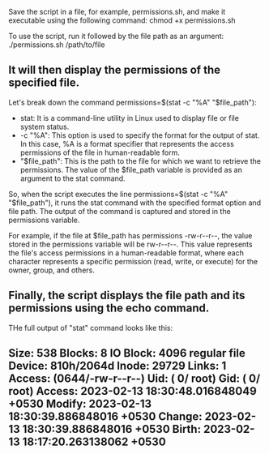 Save the script in a file, for example, permissions.sh, and make it executable using the following command:
chmod +x permissions.sh

To use the script, run it followed by the file path as an argument:
./permissions.sh /path/to/file

It will then display the permissions of the specified file.
--------------------------

Let's break down the command permissions=$(stat -c "%A" "$file_path"):

- stat: It is a command-line utility in Linux used to display file or file system status.
- -c "%A": This option is used to specify the format for the output of stat. In this case, %A is a format specifier that represents the access permissions of the file in human-readable form.
- "$file_path": This is the path to the file for which we want to retrieve the permissions. The value of the $file_path variable is provided as an argument to the stat command.

So, when the script executes the line permissions=$(stat -c "%A" "$file_path"), it runs the stat command with the specified format option and file path. The output of the command is captured and stored in the permissions variable.

For example, if the file at $file_path has permissions -rw-r--r--, the value stored in the permissions variable will be rw-r--r--. This value represents the file's access permissions in a human-readable format, where each character represents a specific permission (read, write, or execute) for the owner, group, and others.

Finally, the script displays the file path and its permissions using the echo command.
-------------------------------

THe full output of "stat" command looks like this:

Size: 538             Blocks: 8          IO Block: 4096   regular file
Device: 810h/2064d      Inode: 29729       Links: 1
Access: (0644/-rw-r--r--)  Uid: (    0/    root)   Gid: (    0/    root)
Access: 2023-02-13 18:30:48.016848049 +0530
Modify: 2023-02-13 18:30:39.886848016 +0530
Change: 2023-02-13 18:30:39.886848016 +0530
 Birth: 2023-02-13 18:17:20.263138062 +0530
--------------------------------------------

